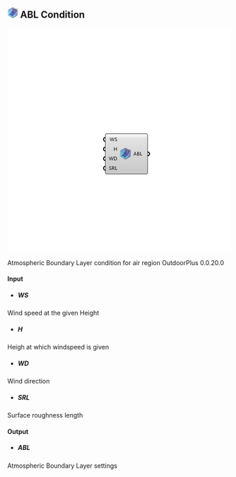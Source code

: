 ## ![](../../images/icons/ABL_Condition.png) ABL Condition

![](../../images/components/ABL_Condition.png)

Atmospheric Boundary Layer condition for air region 
 OutdoorPlus 0.0.20.0

#### Input
* ##### WS 
Wind speed at the given Height
* ##### H 
Heigh at which windspeed is given
* ##### WD 
Wind direction
* ##### SRL 
Surface roughness length

#### Output
* ##### ABL
Atmospheric Boundary Layer settings